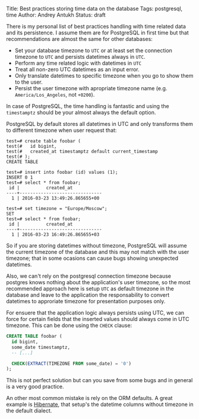 Title: Best practices storing time data on the database
Tags: postgresql, time
Author: Andrey Antukh
Status: draft

There is my personal list of best practices handling with time
related data and its persistence. I assume them are for
PostgreSQL in first time but that recommendations are
almost the same for other databases:

- Set your database timezone to `UTC` or at least set the connection
  timezone to `UTC` and persists datetimes always in `UTC`.
- Perform any time related logic with datetimes in `UTC`
- Treat all non-zero UTC datetimes as an input error.
- Only translate datetimes to specific timezone when you go to
  show them to the user.
- Persist the user timezone with apropriate timezone name
  (e.g. `America/Los_Angeles`, not `+0200`).

In case of PostgreSQL, the time handling is fantastic and using
the `timestamptz` should be your almost always the default option.

PostgreSQL by default stores all datetimes in UTC and only transforms
them to different timezone when user request that:

```psql
test=# create table foobar (
test(#   id bigint,
test(#   created_at timestamptz default current_timestamp
test(# );
CREATE TABLE

test=# insert into foobar (id) values (1);
INSERT 0 1
test=# select * from foobar;
 id |          created_at
----+-------------------------------
  1 | 2016-03-23 13:49:26.865655+00

test=# set timezone = "Europe/Moscow";
SET
test=# select * from foobar;
 id |          created_at
----+-------------------------------
  1 | 2016-03-23 16:49:26.865655+03

```

So if you are storing datetimes without timezone, PostgreSQL will
assume the current timezone of the database and this may not match
with the user timezone; that in some ocasions can cause bugs showing
unexpected datetimes.

Also, we can't rely on the postgresql connection timezone because
postgres knows nothing about the application's user timezone, so
the most recommended approach here is setup `UTC` as default
timezone in the database and leave to the application the
responsability to convert datetimes to approriate timezone for
presentation purposes only.

For ensuere that the application logic always persists using UTC, we
can force for certain fields that the inserted values should always
come in UTC timezone. This can be done using the `CHECK` clause:

```sql
CREATE TABLE foobar (
  id bigint,
  some_date timestamptz,
  -- [...]

  CHECK(EXTRACT(TIMEZONE FROM some_date) = '0')
);
```

This is not perfect solution but can you save from some bugs
and in general is a very good practice.

An other most common mistake is rely on the ORM defaults.
A great example is [Hibernate][1], that setup's the datetime
columns without timezone in the default dialect.

[1]: http://hibernate.org/
